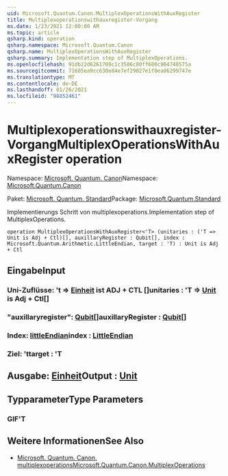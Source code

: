 ```yaml
---
uid: Microsoft.Quantum.Canon.MultiplexOperationsWithAuxRegister
title: Multiplexoperationswithauxregister-Vorgang
ms.date: 1/23/2021 12:00:00 AM
ms.topic: article
qsharp.kind: operation
qsharp.namespace: Microsoft.Quantum.Canon
qsharp.name: MultiplexOperationsWithAuxRegister
qsharp.summary: Implementation step of MultiplexOperations.
ms.openlocfilehash: 91db22d6261709c1c3506c80ff600c904748575a
ms.sourcegitcommit: 71605ea9cc630e84e7ef29027e1f0ea06299747e
ms.translationtype: MT
ms.contentlocale: de-DE
ms.lasthandoff: 01/26/2021
ms.locfileid: "98852461"
---
```

# <a name="multiplexoperationswithauxregister-operation"></a><span data-ttu-id="5f347-102">Multiplexoperationswithauxregister-Vorgang</span><span class="sxs-lookup"><span data-stu-id="5f347-102">MultiplexOperationsWithAuxRegister operation</span></span>

<span data-ttu-id="5f347-103">Namespace: [Microsoft. Quantum. Canon](xref:Microsoft.Quantum.Canon)</span><span class="sxs-lookup"><span data-stu-id="5f347-103">Namespace: [Microsoft.Quantum.Canon](xref:Microsoft.Quantum.Canon)</span></span>

<span data-ttu-id="5f347-104">Paket: [Microsoft. Quantum. Standard](https://nuget.org/packages/Microsoft.Quantum.Standard)</span><span class="sxs-lookup"><span data-stu-id="5f347-104">Package: [Microsoft.Quantum.Standard](https://nuget.org/packages/Microsoft.Quantum.Standard)</span></span>


<span data-ttu-id="5f347-105">Implementierungs Schritt von multiplexoperations.</span><span class="sxs-lookup"><span data-stu-id="5f347-105">Implementation step of MultiplexOperations.</span></span>

```qsharp
operation MultiplexOperationsWithAuxRegister<'T> (unitaries : ('T => Unit is Adj + Ctl)[], auxillaryRegister : Qubit[], index : Microsoft.Quantum.Arithmetic.LittleEndian, target : 'T) : Unit is Adj + Ctl
```


## <a name="input"></a><span data-ttu-id="5f347-106">Eingabe</span><span class="sxs-lookup"><span data-stu-id="5f347-106">Input</span></span>

### <a name="unitaries--t--unit--is-adj--ctl"></a><span data-ttu-id="5f347-107">Uni-Zuflüsse: 't => [Einheit](xref:microsoft.quantum.lang-ref.unit)  ist ADJ + CTL []</span><span class="sxs-lookup"><span data-stu-id="5f347-107">unitaries : 'T => [Unit](xref:microsoft.quantum.lang-ref.unit)  is Adj + Ctl[]</span></span>




### <a name="auxillaryregister--qubit"></a><span data-ttu-id="5f347-108">"auxillaryregister": [Qubit](xref:microsoft.quantum.lang-ref.qubit)[]</span><span class="sxs-lookup"><span data-stu-id="5f347-108">auxillaryRegister : [Qubit](xref:microsoft.quantum.lang-ref.qubit)[]</span></span>




### <a name="index--littleendian"></a><span data-ttu-id="5f347-109">Index: [littleEndian](xref:Microsoft.Quantum.Arithmetic.LittleEndian)</span><span class="sxs-lookup"><span data-stu-id="5f347-109">index : [LittleEndian](xref:Microsoft.Quantum.Arithmetic.LittleEndian)</span></span>




### <a name="target--t"></a><span data-ttu-id="5f347-110">Ziel: 't</span><span class="sxs-lookup"><span data-stu-id="5f347-110">target : 'T</span></span>





## <a name="output--unit"></a><span data-ttu-id="5f347-111">Ausgabe: [Einheit](xref:microsoft.quantum.lang-ref.unit)</span><span class="sxs-lookup"><span data-stu-id="5f347-111">Output : [Unit](xref:microsoft.quantum.lang-ref.unit)</span></span>



## <a name="type-parameters"></a><span data-ttu-id="5f347-112">Typparameter</span><span class="sxs-lookup"><span data-stu-id="5f347-112">Type Parameters</span></span>

### <a name="t"></a><span data-ttu-id="5f347-113">GIF</span><span class="sxs-lookup"><span data-stu-id="5f347-113">'T</span></span>



## <a name="see-also"></a><span data-ttu-id="5f347-114">Weitere Informationen</span><span class="sxs-lookup"><span data-stu-id="5f347-114">See Also</span></span>

- [<span data-ttu-id="5f347-115">Microsoft. Quantum. Canon. multiplexoperations</span><span class="sxs-lookup"><span data-stu-id="5f347-115">Microsoft.Quantum.Canon.MultiplexOperations</span></span>](xref:Microsoft.Quantum.Canon.MultiplexOperations)